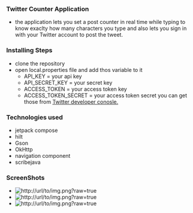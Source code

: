 ### Twitter Counter Application
- the application lets you set a post counter in real time while typing to know exaclty how many characters you type and also lets you sign in with your Twitter account to post the tweet.
### Installing Steps
- clone the repository
- open local.properties file and add thos variable to it
  - API_KEY = your api key
  - API_SECRET_KEY = your secret key
  - ACCESS_TOKEN = your access token key
  - ACCESS_TOKEN_SECRET = your access token secret
you can get those from [Twitter developer conosle.](https://developer.x.com/)

### Technologies used
- jetpack compose
- hilt
- Gson
- OkHttp
- navigation component
- scribejava

### ScreenShots
- ![http://url/to/img.png?raw=true](https://i.ibb.co/R27bBMf/Whats-App-Image-2024-07-17-at-7-35-59-AM.jpg)
- ![http://url/to/img.png?raw=true](https://i.ibb.co/TH1NxQ4/Whats-App-Image-2024-07-17-at-7-35-58-AM-1.jpg)
- ![http://url/to/img.png?raw=true](https://i.ibb.co/TH1NxQ4/Whats-App-Image-2024-07-17-at-7-35-58-AM-1.jpg)
  
